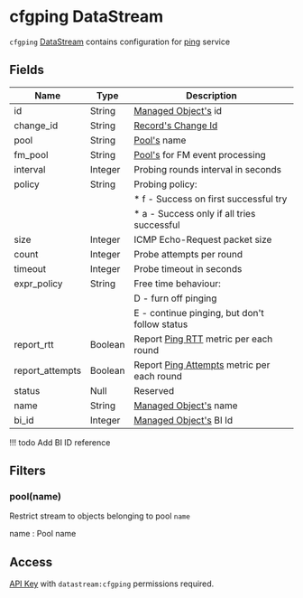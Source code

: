 # cfgping DataStream

`cfgping` [DataStream](index.md) contains configuration
for [ping](../services-reference/ping.md) service

## Fields

| Name            | Type    | Description                                                                 |
| --------------- | ------- | --------------------------------------------------------------------------- |
| id              | String  | [Managed Object's](../concepts/managed-object/index.md) id                  |
| change_id       | String  | [Record's Change Id](index.md#change-id)                                    |
| pool            | String  | [Pool's](../concepts/pool/index.md) name                                    |
| fm_pool         | String  | [Pool's](../concepts/pool/index.md) for FM event processing                 |
| interval        | Integer | Probing rounds interval in seconds                                          |
| policy          | String  | Probing policy:                                                             |
|                 |         | \* f - Success on first successful try                                      |
|                 |         | \* a - Success only if all tries successful                                 |
| size            | Integer | ICMP Echo-Request packet size                                               |
| count           | Integer | Probe attempts per round                                                    |
| timeout         | Integer | Probe timeout in seconds                                                    |
| expr_policy     | String  | Free time behaviour:                                                        |
|                 |         | D - furn off pinging                                                        |
|                 |         | E - continue pinging, but don't follow status                               |
| report_rtt      | Boolean | Report [Ping RTT](../metrics-reference/index.md) metric per each round      |
| report_attempts | Boolean | Report [Ping Attempts](../metrics-reference/index.md) metric per each round |
| status          | Null    | Reserved                                                                    |
| name            | String  | [Managed Object's](../concepts/managed-object/index.md) name                |
| bi_id           | Integer | [Managed Object's](../concepts/managed-object/index.md) BI Id               |

<!-- prettier-ignore -->
!!! todo
    Add BI ID reference

## Filters

### pool(name)

Restrict stream to objects belonging to pool `name`

name
: Pool name

## Access

[API Key](../concepts/apikey/index.md) with `datastream:cfgping` permissions
required.
